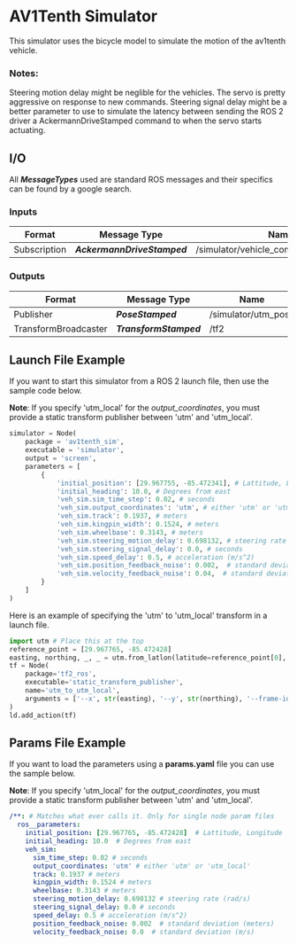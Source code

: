 # AV1Tenth Simulator
This simulator uses the bicycle model to simulate the motion of the av1tenth vehicle.

### Notes:
Steering motion delay might be neglible for the vehicles. The servo is pretty aggressive on response 
to new commands. Steering signal delay might be a better parameter to use to simulate the latency between sending the
ROS 2 driver a AckermannDriveStamped command to when the servo starts actuating.

## I/O
All ***MessageTypes*** used are standard ROS messages and their specifics can be found by a google search.

### Inputs
| Format       | Message Type                | Name                                 |
|--------------|-----------------------------|--------------------------------------|
| Subscription | ***AckermannDriveStamped*** | /simulator/vehicle_command_ackermann |

### Outputs
| Format               | Message Type           | Name                |
|----------------------|------------------------|---------------------|
| Publisher            | ***PoseStamped***      | /simulator/utm_pose |
| TransformBroadcaster | ***TransformStamped*** | /tf2                |


## Launch File Example
If you want to start this simulator from a ROS 2 launch file, then use the sample code below.

**Note**: If you specify 'utm_local' for the *output_coordinates*, you must provide a static transform publisher
between 'utm' and 'utm_local'.

```Python
simulator = Node(
    package = 'av1tenth_sim',
    executable = 'simulator',
    output = 'screen',
    parameters = [
        {
            'initial_position': [29.967755, -85.472341], # Lattitude, Longitude
            'initial_heading': 10.0, # Degrees from east
            'veh_sim.sim_time_step': 0.02, # seconds
            'veh_sim.output_coordinates': 'utm', # either 'utm' or 'utm_local'
            'veh_sim.track': 0.1937, # meters
            'veh_sim.kingpin_width': 0.1524, # meters
            'veh_sim.wheelbase': 0.3143, # meters
            'veh_sim.steering_motion_delay': 0.698132, # steering rate (rad/s)
            'veh_sim.steering_signal_delay': 0.0, # seconds
            'veh_sim.speed_delay': 0.5, # acceleration (m/s^2)
            'veh_sim.position_feedback_noise': 0.002,  # standard deviation (meters)
            'veh_sim.velocity_feedback_noise': 0.04,  # standard deviation (m/s)
        }
    ]
)
```

Here is an example of specifying the 'utm' to 'utm_local' transform in a launch file.
```Python
import utm # Place this at the top
reference_point = [29.967765, -85.472428]
easting, northing, _, _ = utm.from_latlon(latitude=reference_point[0], longitude=reference_point[1])
tf = Node(
    package='tf2_ros',
    executable='static_transform_publisher',
    name='utm_to_utm_local',
    arguments = ['--x', str(easting), '--y', str(northing), '--frame-id', 'utm', '--child-frame-id', 'utm_local']
)
ld.add_action(tf)
```

## Params File Example
If you want to load the parameters using a **params.yaml** file you can use the sample below.

**Note**: If you specify 'utm_local' for the *output_coordinates*, you must provide a static transform publisher
between 'utm' and 'utm_local'.

```Yaml
/**: # Matches what ever calls it. Only for single node param files
  ros__parameters:
    initial_position: [29.967765, -85.472428]  # Lattitude, Longitude
    initial_heading: 10.0  # Degrees from east
    veh_sim:
      sim_time_step: 0.02 # seconds
      output_coordinates: 'utm' # either 'utm' or 'utm_local'
      track: 0.1937 # meters
      kingpin_width: 0.1524 # meters
      wheelbase: 0.3143 # meters
      steering_motion_delay: 0.698132 # steering rate (rad/s)
      steering_signal_delay: 0.0 # seconds
      speed_delay: 0.5 # acceleration (m/s^2)
      position_feedback_noise: 0.002  # standard deviation (meters)
      velocity_feedback_noise: 0.0  # standard deviation (m/s)
```